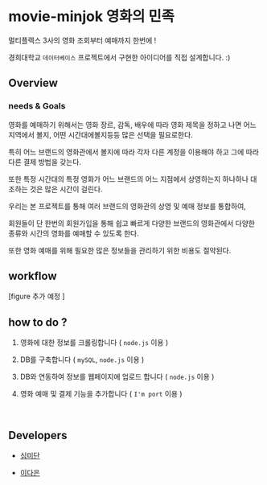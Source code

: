 

# movie-minjok 영화의 민족


멀티플렉스 3사의 영화 조회부터 예매까지 한번에 !

경희대학교 `데이터베이스`  프로젝트에서 구현한 아이디어를 직접 설계합니다. :)

## Overview


### needs & Goals

영화를 예매하기 위해서는 영화 장르, 감독, 배우에 따라 영화 제목을 정하고 나면 어느 지역에서 볼지, 어떤 시간대에볼지등등 많은 선택을 필요로한다.

특히 어느 브랜드의 영화관에서 볼지에 따라 각자 다른 계정을 이용해야 하고 그에 따라 다른 결제 방법을 갖는다.

또한 특정 시간대의 특정 영화가 어느 브랜드의 어느 지점에서 상영하는지 하나하나 대조하는 것은 많은 시간이 걸린다.

우리는 본 프로젝트를 통해 여러 브랜드의 영화관의 상영 및 예매 정보를 통합하여,

회원들이 단 한번의 회원가입을 통해 쉽고 빠르게 다양한 브랜드의 영화관에서 다양한 종류와 시간의 영화를 예매할 수 있도록 한다.

또한 영화 예매를 위해 필요한 많은 정보들을 관리하기 위한 비용도 절약된다.


## workflow

[figure 추가 예정 ]


## how to do ?

1. 영화에 대한 정보를 크롤링합니다 ( `node.js` 이용 )

2. DB를 구축합니다 ( `mySQL`, `node.js` 이용 )

3. DB와 연동하여 정보를 웹페이지에 업로드 합니다 ( `node.js` 이용 )

4. 영화 예매 및 결제 기능을 추가합니다 ( `I'm port` 이용 )



<br>

## Developers

- [심미단](https://github.com/midannii)

- [이다은](https://github.com/daeun197)

<br>
